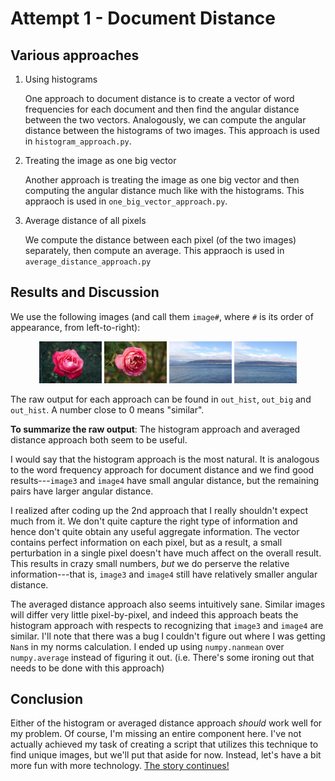 # Attempt 1 - Document Distance

## Various approaches

1. Using histograms

    One approach to document distance is to create a vector of word frequencies for each document and then find the angular distance between the two vectors.
    Analogously, we can compute the angular distance between the histograms of two images.
    This approach is used in `histogram_approach.py`.

2. Treating the image as one big vector

    Another approach is treating the image as one big vector and then computing the angular distance much like with the histograms.
    This appraoch is used in `one_big_vector_approach.py`.

3. Average distance of all pixels

    We compute the distance between each pixel (of the two images) separately, then compute an average.
    This appraoch is used in `average_distance_approach.py`

## Results and Discussion
We use the following images (and call them `image#`, where `#` is its order of appearance, from left-to-right):
<div style="text-align: center">
    <img src="images/image1.jpg" width="100"/>
    <img src="images/image2.jpg" width="100"/>
    <img src="images/image3.jpg" width="100"/>
    <img src="images/image4.jpg" width="100"/>
</div>

The raw output for each approach can be found in `out_hist`, `out_big` and `out_hist`.
A number close to 0 means "similar".

**To summarize the raw output**: The histogram approach and averaged distance approach both seem to be useful.

I would say that the histogram approach is the most natural.
It is analogous to the word frequency approach for document distance and we find good results---`image3` and `image4` have small angular distance, but the remaining pairs have larger angular distance.

I realized after coding up the 2nd approach that I really shouldn't expect much from it.
We don't quite capture the right type of information and hence don't quite obtain any useful aggregate information.
The vector contains perfect information on each pixel, but as a result, a small perturbation in a single pixel doesn't have much affect on the overall result.
This results in crazy small numbers, _but_ we do perserve the relative information---that is, `image3` and `image4` still have relatively smaller angular distance.

The averaged distance approach also seems intuitively sane.
Similar images will differ very little pixel-by-pixel, and indeed this approach beats the histogram approach with respects to recognizing that `image3` and `image4` are similar.
I'll note that there was a bug I couldn't figure out where I was getting `Nan`s in my norms calculation.
I ended up using `numpy.nanmean` over `numpy.average` instead of figuring it out.
(i.e. There's some ironing out that needs to be done with this approach)

## Conclusion
Either of the histogram or averaged distance approach _should_ work well for my problem.
Of course, I'm missing an entire component here.
I've not actually achieved my task of creating a script that utilizes this technique to find unique images, but we'll put that aside for now.
Instead, let's have a bit more fun with more technology.
[The story continues!](https://github.com/nicholaspun/similar-images-purger/tree/master/attempt2)